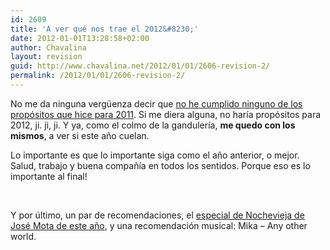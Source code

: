```yaml
---
id: 2609
title: 'A ver qué nos trae el 2012&#8230;'
date: 2012-01-01T13:28:58+02:00
author: Chavalina
layout: revision
guid: http://www.chavalina.net/2012/01/01/2606-revision-2/
permalink: /2012/01/01/2606-revision-2/
---
```

No me da ninguna vergüenza decir que [no he cumplido ninguno de los propósitos que hice para 2011](http://www.chavalina.net/2010/12/31/todo-pasa-y-todo-queda/). Si me diera alguna, no haría propósitos para 2012, ji. ji, ji. Y ya, como el colmo de la gandulería, **me quedo con los mismos**, a ver si este año cuelan.

Lo importante es que lo importante siga como el año anterior, o mejor. Salud, trabajo y buena compañía en todos los sentidos. Porque eso es lo importante al final!

&nbsp;

Y por último, un par de recomendaciones, el <a href="http://www.rtve.es/alacarta/videos/especiales-nochevieja-con-jose-mota/especial-nochevieja-jose-mota-seven-siete-pecados-capitales-provincia/1285081/" target="_blank">especial de Nochevieja de José Mota de este año</a>, y una recomendación musical: Mika &#8211; Any other world.

<noframes>
  In any other world<br /> You could tell the difference<br /> And let it all unfurl<br /> Into broken ruminants</p> 
  
  <p>
    Smile like you mean it<br /> And let yourself let go
  </p>
  
  <p>
    Cos it&#8217;s all in the hands of a bitter, bitter man<br /> Say goodbye to the world you thought you lived in<br /> Take a bow, play the part of a lonely lonely heart<br /> Say goodbye to the world you thought you lived in<br /> To the world you thought you lived in
  </p>
  
  <p>
    I tried to live alone<br /> But lonely is lonely, alone<br /> So human as I am<br /> I had to give up my defences
  </p>
  
  <p>
    So I smiled and tried to mean it<br /> To let myself let go
  </p>
  
  <p>
    Cos it&#8217;s all in the hands of a bitter, bitter man<br /> Say goodbye to the world you thought you lived in<br /> Take a bow, play the part of a lonely lonely heart<br /> Say goodbye to the world you thought you lived in<br /> To the world you thought you lived in
  </p>
  
  <p>
    Cos it&#8217;s all in the hands of a bitter, bitter man<br /> Say goodbye to the world you thought you lived in<br /> Take a bow, play the part of a lonely lonely heart<br /> Say goodbye to the world you thought you lived in<br /> To the world you thought you lived in
  </p>
  
  <p>
    Say goodbye to the world you thought you lived in [x2]<br /> Say goodbye
  </p>
  
  <p>
    In any other world<br /> You could tell the difference
  </p>
  
  <p>
    [Spoken]<br /> «I never ever, I forget my story.<br /> My face is not sad, but sometimes, I am sad.»</noframes>
  </p>